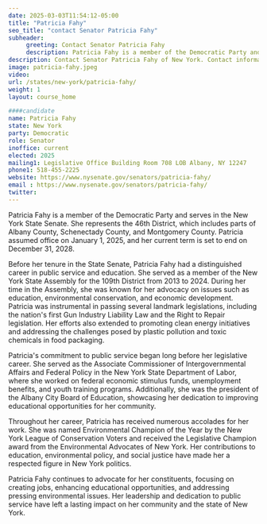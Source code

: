 ```yaml
---
date: 2025-03-03T11:54:12-05:00
title: "Patricia Fahy"
seo_title: "contact Senator Patricia Fahy"
subheader:
     greeting: Contact Senator Patricia Fahy
     description: Patricia Fahy is a member of the Democratic Party and serves in the New York State Senate. She represents the 46th District, which includes parts of Albany County, Schenectady County, and Montgomery County. Patricia assumed office on January 1, 2025, and her current term is set to end on December 31, 2028.
description: Contact Senator Patricia Fahy of New York. Contact information for Patricia Fahy includes email address, phone number, and mailing address.
image: patricia-fahy.jpeg
video:
url: /states/new-york/patricia-fahy/
weight: 1
layout: course_home

####candidate
name: Patricia Fahy
state: New York
party: Democratic
role: Senator
inoffice: current
elected: 2025
mailing1: Legislative Office Building Room 708 LOB Albany, NY 12247
phone1: 518-455-2225
website: https://www.nysenate.gov/senators/patricia-fahy/
email : https://www.nysenate.gov/senators/patricia-fahy/
twitter: 
---
```

Patricia Fahy is a member of the Democratic Party and serves in the New York State Senate. She represents the 46th District, which includes parts of Albany County, Schenectady County, and Montgomery County. Patricia assumed office on January 1, 2025, and her current term is set to end on December 31, 2028.

Before her tenure in the State Senate, Patricia Fahy had a distinguished career in public service and education. She served as a member of the New York State Assembly for the 109th District from 2013 to 2024. During her time in the Assembly, she was known for her advocacy on issues such as education, environmental conservation, and economic development. Patricia was instrumental in passing several landmark legislations, including the nation's first Gun Industry Liability Law and the Right to Repair legislation. Her efforts also extended to promoting clean energy initiatives and addressing the challenges posed by plastic pollution and toxic chemicals in food packaging.

Patricia's commitment to public service began long before her legislative career. She served as the Associate Commissioner of Intergovernmental Affairs and Federal Policy in the New York State Department of Labor, where she worked on federal economic stimulus funds, unemployment benefits, and youth training programs. Additionally, she was the president of the Albany City Board of Education, showcasing her dedication to improving educational opportunities for her community.

Throughout her career, Patricia has received numerous accolades for her work. She was named Environmental Champion of the Year by the New York League of Conservation Voters and received the Legislative Champion award from the Environmental Advocates of New York. Her contributions to education, environmental policy, and social justice have made her a respected figure in New York politics.

Patricia Fahy continues to advocate for her constituents, focusing on creating jobs, enhancing educational opportunities, and addressing pressing environmental issues. Her leadership and dedication to public service have left a lasting impact on her community and the state of New York.
